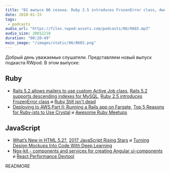 ```yaml
---
title: "02 выпуск 06 сезона. Ruby 2.5 introduces FrozenError class, Awesome Ruby Meetups, What’s New in HTML 5.2, Ngx-kit и прочее"
date: 2018-01-15
tags:
 - podcasts
audio_url: "https://files.rwpod-assets.com/podcasts/06/0602.mp3"
audio_size: 20012210
duration: "00:20:49"
main_image: "/images/static/06/0602.png"
---
```


Добрый день уважаемые слушатели. Представляем новый выпуск подкаста RWpod. В этом выпуске:

## Ruby

 - [Rails 5.2 allows mailers to use custom Active Job class](http://blog.bigbinary.com/2018/01/15/rails-5-2-allows-mailers-to-use-custom-active-job-class.html), [Rails 5.2 supports descending indexes for MySQL](http://blog.bigbinary.com/2018/01/10/rails-5-2-supports-descending-indexes-for-mysql.html), [Ruby 2.5 introduces FrozenError class](https://medium.com/@atul9/ruby-2-5-introduces-frozenerror-class-5fb7df21384) и [Ruby Still isn't dead](https://www.engineyard.com/blog/ruby-still-isnt-dead)
 - [Deploying to AWS Part II: Running a Rails app on Fargate](http://blog.scoutapp.com/articles/2018/01/08/deploying-to-aws-part-i-running-a-rails-app-on-fargate), [Top 5 Reasons for Ruby-ists to Use Crystal](https://crystal-lang.org/2018/01/08/top-5-reasons-for-ruby-ists-to-use-crystal.html) и [Awesome Ruby Meetups](https://github.com/planetruby/calendar/tree/master/meetups)

## JavaScript

 - [What’s New in HTML 5.2?](https://bitsofco.de/whats-new-in-html-5-2/), [2017 JavaScript Rising Stars](https://risingstars.js.org/2017/en/) и [Turning Design Mockups Into Code With Deep Learning](https://blog.floydhub.com/Turning-design-mockups-into-code-with-deep-learning/)
 - [Ngx-kit - components and services for creating Angular ui-components](https://ngx-kit.com/) и [React Performance Devtool](https://github.com/nitin42/react-perf-devtool)

READMORE
